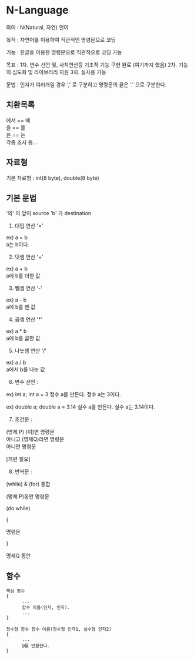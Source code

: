# N-Language

의미 : N(Natural, 자연) 언어

목적 : 자연어를 이용하여 직관적인 명령문으로 코딩

기능 : 한글을 이용한 명령문으로 직관적으로 코딩 가능

목표 : 1차. 변수 선언 및, 사칙연산등 기초적 기능 구현 완료 (여기까지 했음)
      2차. 기능의 심도화 및 라이브러리 지원
      3차. 실사용 가능

문법 : 인자가 여러개일 경우 ',' 로 구분하고 명령문의 끝은 '.' 으로 구분한다.

## 치환목록

에서 == 에  
을 == 를  
은 == 는   
각종 조사 등...

## 자료형

기본 자료형 : int(8 byte), double(8 byte)

## 기본 문법

'와' 의 앞이 source 'b' 가 destination

1. 대입 연산 '='

ex) a = b  
a는 b이다.

2. 덧셈 연산 '+'

ex) a + b  
a에 b를 더한 값

3. 뺄셈 연산 '-'

ex) a - b  
a에 b를 뺀 값

4. 곱셈 연산 '*'

ex) a * b  
a에 b를 곱한 값

5. 나눗셈 연산 '/'

ex) a / b  
a에서 b를 나눈 값

6. 변수 선언 :

ex) int a; int a = 3
정수 a를 만든다.
정수 a는 3이다.

ex) double a; double a = 3.14
실수 a를 만든다.
실수 a는 3.14이다.

7. 조건문 :

(명제 P) (이)면 명령문  
아니고 (명제Q)라면 명령문  
아니면 명령문

[개편 필요]

8. 반복문 :

(while) & (for) 통합

(명제 P)동안 명령문

(do while)

{

명령문

}

명제Q 동안

## 함수

```
핵심 함수
{
      ...
      함수 이름(인자, 인자).
      ...
}
```

```
정수형 함수 함수 이름(정수형 인자1, 실수형 인자2)
{
      ...
      @를 반환한다.
}
```
